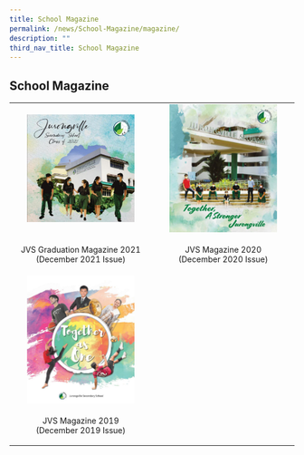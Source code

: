 ```yaml
---
title: School Magazine
permalink: /news/School-Magazine/magazine/
description: ""
third_nav_title: School Magazine
---
```

## School Magazine

<table width="100%">
  <tbody>
    <tr>
      <td align="center"><a href="/news/School-Magazine/2021/"><img style="width:80%" src="/images/01.jpg"></a></td>
      <td align="center"><a href="/news/School-Magazine/2020/"><img style="width:80%" src="/images/2020 JVS School Magazine_Page_001.jpg"></a></td>
    </tr>
    <tr>
      <td align="center"><p align="center">JVS Graduation Magazine 2021<br>(December 2021 Issue)</p></td>
      <td align="center"><p align="center">JVS Magazine 2020<br>(December 2020 Issue)</p></td>
    </tr>
    <tr>
      <td align="center"><a href="/news/School-Magazine/2019/"><img style="width:80%" src="/images/2019 JVS Magazine P001.jpg"></a></td>
      <td></td>
    </tr>
    <tr>
      <td align="center"><p align="center">JVS Magazine 2019<br>(December 2019 Issue)</p></td>
      <td></td>
    </tr>
  </tbody>
</table>
  
